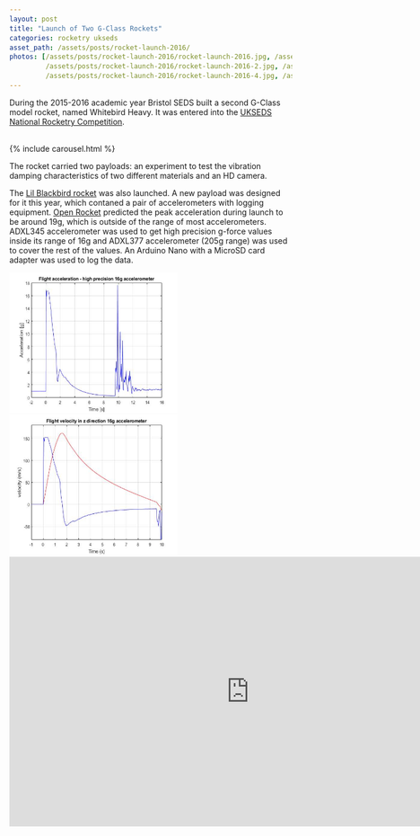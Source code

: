 ```yaml
---
layout: post
title: "Launch of Two G-Class Rockets"
categories: rocketry ukseds
asset_path: /assets/posts/rocket-launch-2016/
photos: [/assets/posts/rocket-launch-2016/rocket-launch-2016.jpg, /assets/posts/rocket-launch-2016/rocket-launch-2016-1.jpg,
         /assets/posts/rocket-launch-2016/rocket-launch-2016-2.jpg, /assets/posts/rocket-launch-2016/rocket-launch-2016-3.jpg,
         /assets/posts/rocket-launch-2016/rocket-launch-2016-4.jpg, /assets/posts/rocket-launch-2016/rocket-launch-2016-5.jpg]
---
```


During the 2015-2016 academic year Bristol SEDS built a second G-Class
model rocket, named Whitebird Heavy. It was entered into the [UKSEDS
National Rocketry Competition](http://ukseds.org/activities/projects/nrc/).

<!--more-->

<br/>
{% include carousel.html %}
<br/>

The rocket carried two payloads: an experiment to test the vibration
damping characteristics of two different materials and an HD camera.

The
[Lil Blackbird rocket](http://www.bristol-seds.co.uk/rocketry/ukseds/2015/09/09/lil-blackbird.html)
was also launched. A new payload was designed for it this year, which
contaned a pair of accelerometers with logging
equipment. [Open Rocket](http://openrocket.sourceforge.net) predicted
the peak acceleration during launch to be around 19g, which is outside
of the range of most accelerometers.  ADXL345 accelerometer was used
to get high precision g-force values inside its range of 16g and
ADXL377 accelerometer (205g range) was used to cover the rest of the
values.  An Arduino Nano with a MicroSD card adapter was used to log
the data.

<style>
    div.imgContainer {
      display:inline-block;
    }
</style>

<div class="image123">
    <div class="imgContainer">
        <img src="/assets/posts/rocket-launch-2016/graph-1.jpg" height="250" width="300"/>
    </div>
    <div class="imgContainer">
        <img src="/assets/posts/rocket-launch-2016/graph-2.jpg" height="250" width="300"/>
    </div>
</div>

<iframe width="853" height="480" src="https://www.youtube.com/embed/cAhEq-clT7k?rel=0" frameborder="0" allowfullscreen></iframe>
